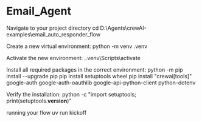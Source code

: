 # Email_Agent

Navigate to your project directory
cd D:\Agents\crewAI-examples\email_auto_responder_flow

Create a new virtual environment:
python -m venv .venv

Activate the new environment:
.\.venv\Scripts\activate

Install all required packages in the correct environment:
python -m pip install --upgrade pip
pip install setuptools wheel
pip install "crewai[tools]" google-auth google-auth-oauthlib google-api-python-client python-dotenv

Verify the installation:
python -c "import setuptools; print(setuptools.__version__)"

 running your flow
 uv run kickoff
